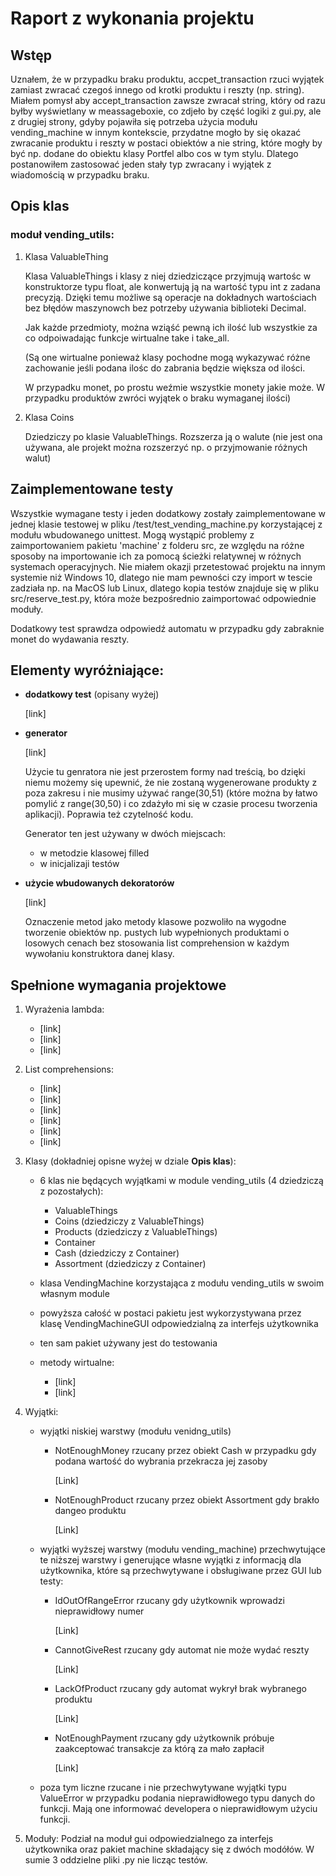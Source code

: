 ﻿# Raport z wykonania projektu
## Wstęp

Uznałem, że w przypadku braku produktu, accpet_transaction rzuci wyjątek zamiast zwracać czegoś innego od krotki produktu i reszty (np. string). Miałem pomysł aby accept_transaction zawsze zwracał string, który od razu byłby wyświetlany w meassageboxie, co zdjeło by część logiki z gui.py, ale z drugiej strony, gdyby pojawiła się potrzeba użycia modułu vending_machine w innym kontekscie, przydatne mogło by się okazać zwracanie produktu i reszty w postaci obiektów a nie string, które mogły by być np. dodane do obiektu klasy Portfel albo cos w tym stylu. Dlatego postanowiłem zastosować jeden stały typ zwracany i wyjątek z wiadomością w przypadku braku.

## Opis klas
### moduł vending_utils:
1. Klasa ValuableThing

    Klasa ValuableThings i klasy z niej dziedziczące przyjmują wartośc w konstruktorze typu float, ale konwertują ją na wartość typu int z zadana precyzją. Dzięki temu możliwe są operacje na dokładnych wartościach bez błędów maszynowch bez potrzeby używania biblioteki Decimal.

    Jak każde przedmioty, można wziąść pewną ich ilość lub wszystkie za co odpoiwadając funkcje wirtualne take i take_all.

    (Są one wirtualne ponieważ klasy pochodne mogą wykazywać różne zachowanie jeśli podana ilośc do zabrania będzie większa od ilości.

    W przypadku monet, po prostu weźmie wszystkie monety jakie może. W przypadku produktów zwróci wyjątek o braku wymaganej ilości)

2. Klasa Coins
    
    Dziedziczy po klasie ValuableThings. Rozszerza ją o walute (nie jest ona używana, ale projekt można rozszerzyć np. o przyjmowanie różnych walut)

## Zaimplementowane testy
Wszystkie wymagane testy i jeden dodatkowy zostały zaimplementowane w jednej klasie testowej w pliku /test/test_vending_machine.py korzystającej z modułu wbudowanego unittest. Mogą wystąpić problemy z zaimportowaniem pakietu 'machine' z folderu src, ze względu na różne sposoby na importowanie ich za pomocą ścieżki relatywnej w różnych systemach operacyjnych. Nie miałem okazji przetestować projektu na innym systemie niż Windows 10, dlatego nie mam pewności czy import w tescie zadziała np. na MacOS lub Linux, dlatego kopia testów znajduje się w pliku src/reserve_test.py, która może bezpośrednio zaimportować odpowiednie moduły.

Dodatkowy test sprawdza odpowiedź automatu w przypadku gdy zabraknie monet do wydawania reszty.


## Elementy wyróżniające:

- **dodatkowy test** (opisany wyżej)

    [link]

- **generator** 

    [link]

    Użycie tu genratora nie jest przerostem formy nad treścią, bo dzięki niemu możemy się upewnić, że nie zostaną wygenerowane produkty z poza zakresu i nie musimy używać range(30,51) (które można by łatwo pomylić z range(30,50) i co zdażyło mi się w czasie procesu tworzenia aplikacji). Poprawia też czytelność kodu.

    Generator ten jest używany w dwóch miejscach:
    - w metodzie klasowej filled
    - w inicjalizaji testów

- **użycie wbudowanych dekoratorów**

    [link]

    Oznaczenie metod jako metody klasowe pozwoliło na wygodne tworzenie obiektów np. pustych lub wypełnionych produktami o losowych cenach bez stosowania list comprehension w każdym wywołaniu konstruktora danej klasy.

## Spełnione wymagania projektowe

1. Wyrażenia lambda:
    - [link]
    - [link]
    - [link]

2. List comprehensions:
    - [link]
    - [link]
    - [link]
    - [link]
    - [link]
    - [link]

3. Klasy (dokładniej opisne wyżej w dziale **Opis klas**):
    - 6 klas nie będących wyjątkami w module vending_utils (4 dziedziczą z pozostałych):
        - ValuableThings
        - Coins (dziedziczy z ValuableThings)
        - Products (dziedziczy z ValuableThings)
        - Container
        - Cash (dziedziczy z Container)
        - Assortment (dziedziczy z Container)
    - klasa VendingMachine korzystająca z modułu vending_utils w swoim własnym module
    - powyższa całość w postaci pakietu jest wykorzystywana przez klasę VendingMachineGUI odpowiedzialną za interfejs użytkownika
    - ten sam pakiet używany jest do testowania

    - metody wirtualne:
        - [link]
        - [link]

4. Wyjątki:
    - wyjątki niskiej warstwy (modułu venidng_utils)
        - NotEnoughMoney rzucany przez obiekt Cash w przypadku gdy podana wartość do wybrania przekracza jej zasoby
        
            [Link]

        - NotEnoughProduct rzucany przez obiekt Assortment gdy brakło dangeo produktu
                
            [Link]
            
    - wyjątki wyższej warstwy (modułu vending_machine) przechwytujące te niższej warstwy i generujące własne wyjątki z informacją dla użytkownika, które są przechwytywane i obsługiwane przez GUI lub testy:
        - IdOutOfRangeError rzucany gdy użytkownik wprowadzi nieprawidłowy numer

            [Link]

        - CannotGiveRest rzucany gdy automat nie może wydać reszty      

            [Link]
            
        - LackOfProduct rzucany gdy automat wykrył brak wybranego produktu
                
            [Link]
            
        - NotEnoughPayment rzucany gdy użytkownik próbuje zaakceptować transakcje za którą za mało zapłacił
                
            [Link]

    - poza tym liczne rzucane i nie przechwytywane wyjątki typu ValueError w przypadku podania nieprawidłowego typu danych do funkcji. Mają one informować developera o nieprawidłowym użyciu funkcji.
            
5. Moduły:
    Podział na moduł gui odpowiedzialnego za interfejs użytkownika oraz pakiet machine składający się z dwóch modółów. W sumie 3 oddzielne pliki .py nie licząc testów.



